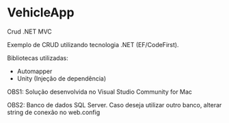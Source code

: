 # VehicleApp
Crud .NET MVC

Exemplo de CRUD utilizando tecnologia .NET (EF/CodeFirst).

Bibliotecas utilizadas:

- Automapper
- Unity (Injeção de dependência)

OBS1: Solução desenvolvida no Visual Studio Community for Mac

OBS2: Banco de dados SQL Server. Caso deseja utilizar outro banco, alterar string de conexão no web.config
